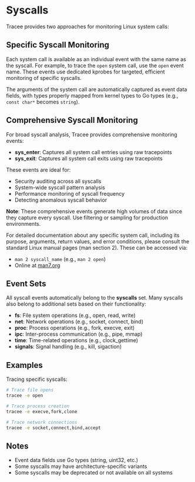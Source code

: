 # Syscalls

Tracee provides two approaches for monitoring Linux system calls:

## Specific Syscall Monitoring

Each system call is available as an individual event with the same name as the syscall. For example, to trace the `open` system call, use the `open` event name. These events use dedicated kprobes for targeted, efficient monitoring of specific syscalls.

The arguments of the system call are automatically captured as event data fields, with types properly mapped from kernel types to Go types (e.g., `const char*` becomes `string`).

## Comprehensive Syscall Monitoring

For broad syscall analysis, Tracee provides comprehensive monitoring events:

- **sys_enter**: Captures all system call entries using raw tracepoints
- **sys_exit**: Captures all system call exits using raw tracepoints

These events are ideal for:
- Security auditing across all syscalls
- System-wide syscall pattern analysis
- Performance monitoring of syscall frequency
- Detecting anomalous syscall behavior

**Note**: These comprehensive events generate high volumes of data since they capture every syscall. Use filtering or sampling for production environments.

For detailed documentation about any specific system call, including its purpose, arguments, return values, and error conditions, please consult the standard Linux manual pages (man section 2). These can be accessed via:

- `man 2 syscall_name` (e.g., `man 2 open`)
- Online at [man7.org](https://man7.org/linux/man-pages/dir_section_2.html)

## Event Sets

All syscall events automatically belong to the **syscalls** set. Many syscalls also belong to additional sets based on their functionality:

- **fs**: File system operations (e.g., open, read, write)
- **net**: Network operations (e.g., socket, connect, bind)
- **proc**: Process operations (e.g., fork, execve, exit)
- **ipc**: Inter-process communication (e.g., pipe, mmap)
- **time**: Time-related operations (e.g., clock_gettime)
- **signals**: Signal handling (e.g., kill, sigaction)

## Examples

Tracing specific syscalls:
```bash
# Trace file opens
tracee -e open

# Trace process creation
tracee -e execve,fork,clone

# Trace network connections
tracee -e socket,connect,bind,accept
```

## Notes

- Event data fields use Go types (string, uint32, etc.)
- Some syscalls may have architecture-specific variants
- Some syscalls may be deprecated or not available on all systems